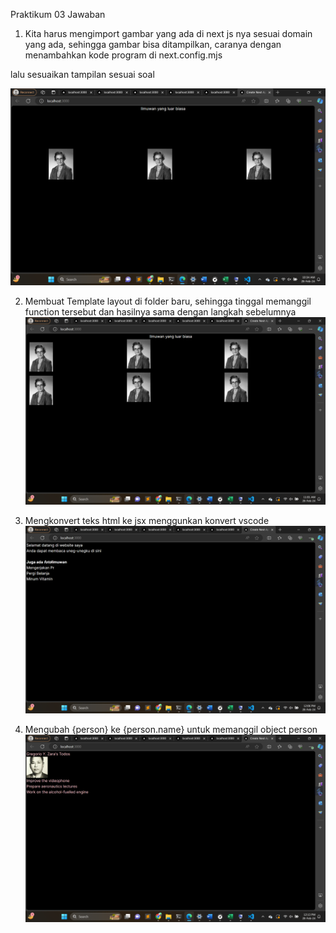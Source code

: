Praktikum 03
Jawaban
1. Kita harus mengimport gambar yang ada di next js nya sesuai domain yang ada, sehingga gambar bisa ditampilkan, caranya dengan menambahkan kode program di next.config.mjs

lalu sesuaikan tampilan sesuai soal

![Output](gambar/1.png)

2. Membuat Template layout di folder baru, sehingga tinggal memanggil function tersebut dan hasilnya sama dengan langkah sebelumnya
![Output](gambar/2.png)

3. Mengkonvert teks html ke jsx menggunkan konvert vscode
![Output](gambar/3.png)

4. Mengubah {person} ke {person.name} untuk memanggil object person
![Output](gambar/4.png)